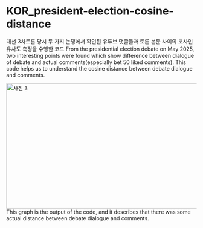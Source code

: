 # KOR_president-election-cosine-distance
대선 3차토론 당시 두 가지 논쟁에서 확인된 유튜브 댓글들과 토론 본문 사이의 코사인유사도 측정을 수행한 코드
From the presidential election debate on May 2025, two interesting points were found which show difference between dialogue of debate and actual comments(especially bet 50 liked comments).
This code helps us to understand the cosine distance between debate dialogue and comments.

<img width="602" height="332" alt="사진 3" src="https://github.com/user-attachments/assets/90acea3b-9f7b-429d-ba37-964a515c1437" />
This graph is the output of the code, and it describes that there was some actual distance between debate dialogue and comments.
